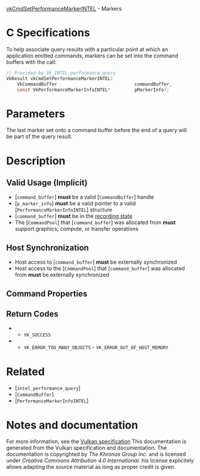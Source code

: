 [vkCmdSetPerformanceMarkerINTEL](https://www.khronos.org/registry/vulkan/specs/1.3-extensions/man/html/vkCmdSetPerformanceMarkerINTEL.html) - Markers

# C Specifications
To help associate query results with a particular point at which an
application emitted commands, markers can be set into the command buffers
with the call:
```c
// Provided by VK_INTEL_performance_query
VkResult vkCmdSetPerformanceMarkerINTEL(
    VkCommandBuffer                             commandBuffer,
    const VkPerformanceMarkerInfoINTEL*         pMarkerInfo);
```

# Parameters
The last marker set onto a command buffer before the end of a query will be
part of the query result.

# Description
## Valid Usage (Implicit)
-  [`command_buffer`] **must**  be a valid [`CommandBuffer`] handle
-  [`p_marker_info`] **must**  be a valid pointer to a valid [`PerformanceMarkerInfoINTEL`] structure
-  [`command_buffer`] **must**  be in the [recording state]()
-    The [`CommandPool`] that [`command_buffer`] was allocated from  **must**  support graphics, compute, or transfer operations

## Host Synchronization
- Host access to [`command_buffer`] **must**  be externally synchronized
- Host access to the [`CommandPool`] that [`command_buffer`] was allocated from  **must**  be externally synchronized

## Command Properties
## Return Codes
*   - `VK_SUCCESS` 
*   - `VK_ERROR_TOO_MANY_OBJECTS`  - `VK_ERROR_OUT_OF_HOST_MEMORY`

# Related
- [`intel_performance_query`]
- [`CommandBuffer`]
- [`PerformanceMarkerInfoINTEL`]

# Notes and documentation
For more information, see the [Vulkan specification](https://www.khronos.org/registry/vulkan/specs/1.3-extensions/html/vkspec.html)
This documentation is generated from the Vulkan specification and documentation.
The documentation is copyrighted by *The Khronos Group Inc.* and is licensed under *Creative Commons Attribution 4.0 International*.
his license explicitely allows adapting the source material as long as proper credit is given.
        